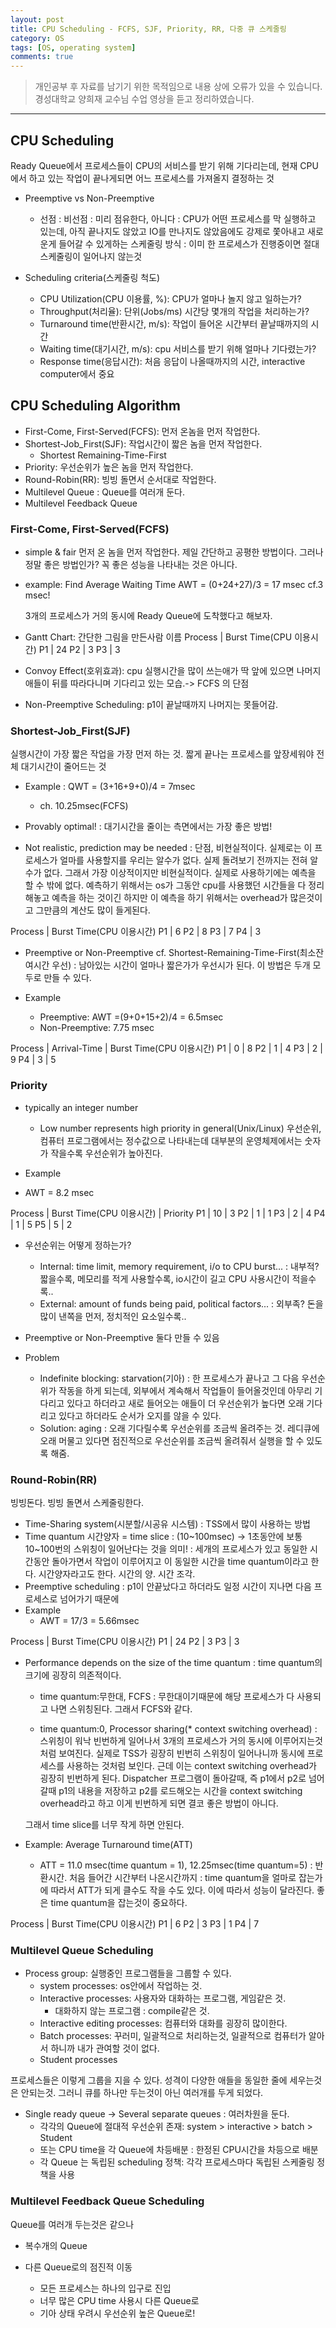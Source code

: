 ```yaml
---
layout: post
title: CPU Scheduling - FCFS, SJF, Priority, RR, 다중 큐 스케줄링
category: OS
tags: [OS, operating system]
comments: true
---
```


> 개인공부 후 자료를 남기기 위한 목적임으로 내용 상에 오류가 있을 수 있습니다.    
경성대학교 양희재 교수님 수업 영상을 듣고 정리하였습니다.     

<hr>

## CPU Scheduling

Ready Queue에서 프로세스들이 CPU의 서비스를 받기 위해 기다리는데, 현재 CPU에서 하고 있는 작업이 끝나게되면 어느 프로세스를 가져올지 결정하는 것


- Preemptive vs Non-Preemptive
  - 선점 : 비선점
  : 미리 점유한다, 아니다
  : CPU가 어떤 프로세스를 막 실행하고 있는데, 아직 끝나지도 않았고 IO를 만나지도 않았음에도 강제로 쫓아내고 새로운게 들어갈 수 있게하는 스케줄링 방식
  : 이미 한 프로세스가 진행중이면 절대 스케줄링이 일어나지 않는것

- Scheduling criteria(스케줄링 척도)
  - CPU Utilization(CPU 이용률, %): CPU가 얼마나 놀지 않고 일하는가?
  - Throughput(처리율): 단위(Jobs/ms) 시간당 몇개의 작업을 처리하는가?
  - Turnaround time(반환시간, m/s): 작업이 들어온 시간부터 끝날때까지의 시간
  - Waiting time(대기시간, m/s): cpu 서비스를 받기 위해 얼마나 기다렸는가?
  - Response time(응답시간): 처음 응답이 나올때까지의 시간, interactive computer에서 중요


## CPU Scheduling Algorithm

- First-Come, First-Served(FCFS): 먼저 온놈을 먼저 작업한다.
- Shortest-Job_First(SJF): 작업시간이 짧은 놈을 먼저 작업한다.
  - Shortest Remaining-Time-First
- Priority: 우선순위가 높은 놈을 먼저 작업한다.
- Round-Robin(RR): 빙빙 돌면서 순서대로 작업한다.
- Multilevel Queue : Queue를 여러개 둔다.
- Multilevel Feedback Queue


### First-Come, First-Served(FCFS)

- simple & fair
먼저 온 놈을 먼저 작업한다. 제일 간단하고 공평한 방법이다. 그러나 정말 좋은 방법인가?
꼭 좋은 성능을 나타내는 것은 아니다.

- example: Find Average Waiting Time
  AWT = (0+24+27)/3 = 17 msec  cf.3 msec!

  3개의 프로세스가 거의 동시에 Ready Queue에 도착했다고 해보자.

- Gantt Chart: 간단한 그림을 만든사람 이름
Process | Burst Time(CPU 이용시간)
P1 | 24
P2 | 3
P3 | 3

- Convoy Effect(호위효과): cpu 실행시간을 많이 쓰는애가 딱 앞에 있으면 나머지 애들이 뒤를 따라다니며 기다리고 있는 모습.-> FCFS 의 단점
- Non-Preemptive Scheduling: p1이 끝날때까지 나머지는 못들어감.


### Shortest-Job_First(SJF)

실행시간이 가장 짧은 작업을 가장 먼저 하는 것.
짧게 끝나는 프로세스를 앞장세워야 전체 대기시간이 줄어드는 것

- Example : QWT = (3+16+9+0)/4 = 7msec
  - ch. 10.25msec(FCFS)

- Provably optimal!
: 대기시간을 줄이는 측면에서는 가장 좋은 방법!

- Not realistic, prediction may be needed
: 단점, 비현실적이다. 실제로는 이 프로세스가 얼마를 사용할지를 우리는 알수가 없다. 실제 돌려보기 전까지는 전혀 알수가 없다. 그래서 가장 이상적이지만 비현실적이다. 실제로 사용하기에는 예측을 할 수 밖에 없다. 예측하기 위해서는 os가 그동안 cpu를 사용했던 시간들을 다 정리해놓고 예측을 하는 것이긴 하지만 이 예측을 하기 위해서는 overhead가 많은것이고 그만큼의 계산도 많이 들게된다.

Process | Burst Time(CPU 이용시간)
P1 | 6
P2 | 8
P3 | 7
P4 | 3

- Preemptive or Non-Preemptive
cf. Shortest-Remaining-Time-First(최소잔여시간 우선)
: 남아있는 시간이 얼마나 짧은가가 우선시가 된다.
이 방법은 두개 모두로 만들 수 있다.

- Example
  - Preemptive: AWT =(9+0+15+2)/4 = 6.5msec
  - Non-Preemptive: 7.75 msec

Process | Arrival-Time | Burst Time(CPU 이용시간)
P1 | 0 | 8
P2 | 1 | 4
P3 | 2 | 9
P4 | 3 | 5


### Priority

- typically an integer number
  - Low number represents high priority in general(Unix/Linux)
  우선순위, 컴퓨터 프로그램에서는 정수값으로 나타내는데 대부분의 운영체제에서는 숫자가 작을수록 우선순위가 높아진다.

- Example
- AWT = 8.2 msec

Process | Burst Time(CPU 이용시간) | Priority
P1 | 10 | 3
P2 | 1 | 1
P3 | 2 | 4
P4 | 1 | 5
P5 | 5 | 2

- 우선순위는 어떻게 정하는가?
  - Internal: time limit, memory requirement, i/o to CPU burst...
  : 내부적? 짧을수록, 메모리를 적게 사용할수록, io시간이 길고 CPU 사용시간이 적을수록..
  - External: amount of funds being paid, political factors...
  : 외부족? 돈을 많이 낸쪽을 먼저, 정치적인 요소일수록..

- Preemptive or Non-Preemptive
둘다 만들 수 있음

- Problem
  - Indefinite blocking: starvation(기아)
  : 한 프로세스가 끝나고 그 다음 우선순위가 작동을 하게 되는데, 외부에서 계속해서 작업들이 들어올것인데 아무리 기다리고 있다고 하더라고 새로 들어오는 애들이 더 우선순위가 높다면 오래 기다리고 있다고 하더라도 순서가 오지를 않을 수 있다.
  - Solution: aging
  : 오래 기다릴수록 우선순위를 조금씩 올려주는 것. 레디큐에 오래 머물고 있다면 점진적으로 우선순위를 조금씩 올려줘서 실행을 할 수 있도록 해줌.


### Round-Robin(RR)

빙빙돈다. 빙빙 돌면서 스케줄링한다.

- Time-Sharing system(시분할/시공유 시스템)
: TSS에서 많이 사용하는 방법
- Time quantum 시간양자 = time slice : (10~100msec) -> 1초동안에 보통 10~100번의 스위칭이 일어난다는 것을 의미!
: 세개의 프로세스가 있고 동일한 시간동안 돌아가면서 작업이 이루어지고 이 동일한 시간을 time quantum이라고 한다. 시간양자라고도 한다. 시간의 양. 시간 조각.
- Preemptive scheduling
: p1이 안끝났다고 하더라도 일정 시간이 지나면 다음 프로세스로 넘어가기 때문에
- Example
  - AWT = 17/3 = 5.66msec

Process | Burst Time(CPU 이용시간)
P1 | 24
P2 | 3
P3 | 3

- Performance depends on the size of the time quantum
: time quantum의 크기에 굉장히 의존적이다.

  - time quantum:무한대, FCFS
  : 무한대이기때문에 해당 프로세스가 다 사용되고 나면 스위칭된다. 그래서 FCFS와 같다.

  - time quantum:0, Processor sharing(* context switching overhead)
  : 스위칭이 워낙 빈번하게 일어나서 3개의 프로세스가 거의 동시에 이루어지는것처럼 보여진다. 실제로 TSS가 굉장히 빈번히 스위칭이 일어나니까 동시에 프로세스를 사용하는 것처럼 보인다.
  근데 이는 context switching overhead가 굉장히 빈번하게 된다.
  Dispatcher 프로그램이 돌아갈때, 즉 p1에서 p2로 넘어갈때 p1의 내용을 저장하고 p2를 로드해오는 시간을 context switching overhead라고 하고 이게 빈번하게 되면 결코 좋은 방법이 아니다.

  그래서 time slice를 너무 작게 하면 안된다.

- Example: Average Turnaround time(ATT)
  - ATT = 11.0 msec(time quantum = 1), 12.25msec(time quantum=5)
  : 반환시간. 처음 들어간 시간부터 나온시간까지
  : time quantum을 얼마로 잡는가에 따라서 ATT가 되게 클수도 작을 수도 있다. 이에 따라서 성능이 달라진다. 좋은 time quantum을 잡는것이 중요하다.

Process | Burst Time(CPU 이용시간)
P1 | 6
P2 | 3
P3 | 1
P4 | 7


### Multilevel Queue Scheduling

- Process group: 실행중인 프로그램들을 그룹할 수 있다.
  - system processes: os안에서 작업하는 것.
  - Interactive processes: 사용자와 대화하는 프로그램, 게임같은 것.
    - 대화하지 않는 프로그램 : compile같은 것.
  - Interactive editing processes: 컴퓨터와 대화를 굉장히 많이한다.
  - Batch processes: 꾸러미, 일괄적으로 처리하는것, 일괄적으로 컴퓨터가 알아서 하니까 내가 관여할 것이 없다.
  - Student processes

프로세스들은 이렇게 그룹을 지을 수 있다. 성격이 다양한 애들을 동일한 줄에 세우는것은 안되는것. 그러니 큐를 하나만 두는것이 아닌 여러개를 두게 되었다.

- Single ready queue -> Several separate queues
: 여러차원을 둔다.
  - 각각의 Queue에 절대적 우선순위 존재: system > interactive > batch > Student
  - 또는 CPU time을 각 Queue에 차등배분 : 한정된 CPU시간을 차등으로 배분
  - 각 Queue 는 독립된 scheduling 정책: 각각 프로세스마다 독립된 스케줄링 정책을 사용


### Multilevel Feedback Queue Scheduling

Queue를 여러개 두는것은 같으나

- 복수개의 Queue

- 다른 Queue로의 점진적 이동
  - 모든 프로세스는 하나의 입구로 진입
  - 너무 많은 CPU time 사용시 다른 Queue로
  - 기아 상태 우려시 우선순위 높은 Queue로!
